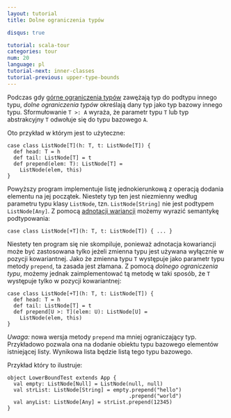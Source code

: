 ```yaml
---
layout: tutorial
title: Dolne ograniczenia typów

disqus: true

tutorial: scala-tour
categories: tour
num: 20
language: pl
tutorial-next: inner-classes
tutorial-previous: upper-type-bounds
---
```


Podczas gdy [górne ograniczenia typów](upper-type-bounds.html) zawężają typ do podtypu innego typu, *dolne ograniczenia typów* określają dany typ jako typ bazowy innego typu. Sformułowanie `T >: A` wyraża, że parametr typu `T` lub typ abstrakcyjny `T` odwołuje się do typu bazowego `A`.

Oto przykład w którym jest to użyteczne:

```tut
case class ListNode[T](h: T, t: ListNode[T]) {
  def head: T = h
  def tail: ListNode[T] = t
  def prepend(elem: T): ListNode[T] =
    ListNode(elem, this)
}
```

Powyższy program implementuje listę jednokierunkową z operacją dodania elementu na jej początek. Niestety typ ten jest niezmienny według parametru typu klasy `ListNode`, tzn. `ListNode[String]` nie jest podtypem `ListNode[Any]`. Z pomocą [adnotacji wariancji](variances.html) możemy wyrazić semantykę podtypowania:

```
case class ListNode[+T](h: T, t: ListNode[T]) { ... }
```

Niestety ten program się nie skompiluje, ponieważ adnotacja kowariancji może być zastosowana tylko jeżeli zmienna typu jest używana wyłącznie w pozycji kowariantnej. Jako że zmienna typu `T` występuje jako parametr typu metody `prepend`, ta zasada jest złamana. Z pomocą *dolnego ograniczenia typu*, możemy jednak zaimplementować tą metodę w taki sposób, że `T` występuje tylko w pozycji kowariantnej:

```tut
case class ListNode[+T](h: T, t: ListNode[T]) {
  def head: T = h
  def tail: ListNode[T] = t
  def prepend[U >: T](elem: U): ListNode[U] =
    ListNode(elem, this)
}
```

_Uwaga:_ nowa wersja metody `prepend` ma mniej ograniczający typ. Przykładowo pozwala ona na dodanie obiektu typu bazowego elementów istniejącej listy. Wynikowa lista będzie listą tego typu bazowego.

Przykład który to ilustruje:

```tut
object LowerBoundTest extends App {
  val empty: ListNode[Null] = ListNode(null, null)
  val strList: ListNode[String] = empty.prepend("hello")
                                       .prepend("world")
  val anyList: ListNode[Any] = strList.prepend(12345)
}
```

